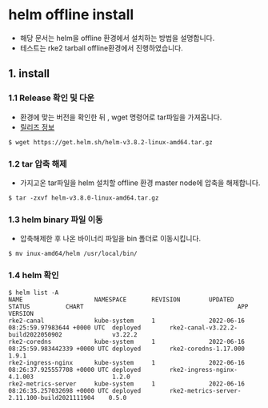# helm offline install
- 해당 문서는 helm을 offline 환경에서 설치하는 방법을 설명합니다.
- 테스트는 rke2 tarball offline환경에서 진행하였습니다.
## 1. install
### 1.1 Release 확인 및 다운
- 환경에 맞는 버전을 확인한 뒤 , wget 명령어로 tar파일을 가져옵니다.
- [릴리즈 정보](https://github.com/helm/helm/releases)
```
$ wget https://get.helm.sh/helm-v3.8.2-linux-amd64.tar.gz
```
### 1.2 tar 압축 해제
- 가지고온 tar파일을 helm 설치할 offline 환경 master node에 압축을 해제합니다.
```
$ tar -zxvf helm-v3.8.0-linux-amd64.tar.gz
```
### 1.3 helm binary 파일 이동
- 압축해제한 후 나온 바이너리 파일을 bin 폴더로 이동시킵니다.
```
$ mv inux-amd64/helm /usr/local/bin/
```
### 1.4 helm 확인
```
$ helm list -A
NAME                    NAMESPACE       REVISION        UPDATED                                 STATUS          CHART                                           APP VERSION
rke2-canal              kube-system     1               2022-06-16 08:25:59.97983644 +0000 UTC  deployed        rke2-canal-v3.22.2-build2022050902              v3.22.2
rke2-coredns            kube-system     1               2022-06-16 08:25:59.983442339 +0000 UTC deployed        rke2-coredns-1.17.000                           1.9.1
rke2-ingress-nginx      kube-system     1               2022-06-16 08:26:37.925557708 +0000 UTC deployed        rke2-ingress-nginx-4.1.003                      1.2.0
rke2-metrics-server     kube-system     1               2022-06-16 08:26:35.257032698 +0000 UTC deployed        rke2-metrics-server-2.11.100-build2021111904    0.5.0
```